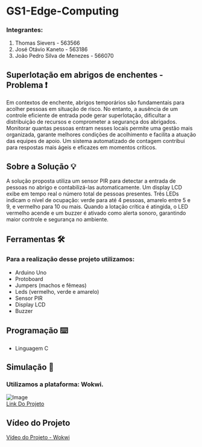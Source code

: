 # GS1-Edge-Computing

### Integrantes:
1. Thomas Sievers - 563566
2. José Otávio Kaneto - 563186
3. João Pedro Silva de Menezes -  566070

## Superlotação em abrigos de enchentes - Problema ❗
  Em contextos de enchente, abrigos temporários são fundamentais para acolher pessoas em situação de risco. No entanto, a ausência de um controle eficiente de entrada pode gerar superlotação, dificultar a distribuição de recursos e comprometer a segurança dos abrigados. Monitorar quantas pessoas entram nesses locais permite uma gestão mais organizada, garante melhores condições de acolhimento e facilita a atuação das equipes de apoio. Um sistema automatizado de contagem contribui para respostas mais ágeis e eficazes em momentos críticos.

## Sobre a Solução 💡
  A solução proposta utiliza um sensor PIR para detectar a entrada de pessoas no abrigo e contabilizá-las automaticamente. Um display LCD exibe em tempo real o número total de pessoas presentes. Três LEDs indicam o nível de ocupação: verde para até 4 pessoas, amarelo entre 5 e 9, e vermelho para 10 ou mais. Quando a lotação crítica é atingida, o LED vermelho acende e um buzzer é ativado como alerta sonoro, garantindo maior controle e segurança no ambiente. 

## Ferramentas 🛠️
  ### Para a realização desse projeto utilizamos:
  - Arduino Uno
  - Protoboard
  - Jumpers (machos e fêmeas)
  - Leds (vermelho, verde e amarelo)
  - Sensor PIR
  - Display LCD
  - Buzzer

## Programação ⌨️ 
  - Linguagem C

## Simulação 🔬
  ### Utilizamos a plataforma: Wokwi.
  ![Image](https://github.com/user-attachments/assets/8005dfbd-3a96-4827-8e65-21660bdfb13c)
  <br>
  [Link Do Projeto](https://wokwi.com/projects/432852504803039233)

## Vídeo do Projeto
  [Vídeo do Projeto - Wokwi](https://www.youtube.com/watch?v=e6hzWYcH0C0)
  
